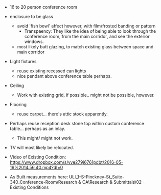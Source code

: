  - 16 to 20 person conference room
 - enclosure to be glass
	 - avoid 'fish bowl' affect however, with film/frosted banding or pattern
		 - 	 Transpaency: They like the idea of being able to look through the conference room, from the main corridor, and see the exterior windows.  
	 - most likely butt glazing, to match existing glass between space and main corridor

 - Light fixtures
	 - reuse existing recessed can lights
	 - nice pendant above conference table perhaps.
 - Ceiling
	 - Work with existing grid, if possible.. might not be possible, however.
 - Flooring
	 - reuse carpet... there's attic stock apparently.
 - Perhaps reuse reception desk stone top within custom conference table... perhaps as an inlay.
	 - This might/ might not work.
 - TV will most likely be relocated.



- Video of Existing Condition: https://www.dropbox.com/s/vve279j6761pdbt/2016-05-19%2014.56.40.mp4?dl=0
- As Built measurements here: ULI_1-S-Pinckney-St_Suite-340_Conference-Room\Research & CA\Research & Submittals\02 - Existing Conditions